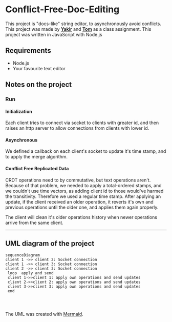 # Conflict-Free-Doc-Editing
This project is "docs-like" string editor, to asynchronously avoid conflicts.
This project was made by [**Yakir**](https://github.com/yakirbit) and [**Tom**](https://github.com/ToMax446) as a class assignment.
This project was written in JavaScript with Node.js

## Requirements
 - Node.js
 - Your favourite text editor


## Notes on the project

### Run
#### Initialization
Each client tries to connect via socket to clients with greater id, and then raises an http server to allow connections from clients with lower id.
#### Asynchronous
We defined a callback on each client's socket to update it's time stamp, and to apply the merge algorithm.
#### Conflict Free Replicated Data
CRDT operations need to by commutative, but text operations aren't.
Because of that problem, we needed to apply a total-ordered stamps, and we couldn't use time vectors, as adding client id to those would've harmed the transitivity. Therefore we used a regular time stamp.
After applying an update, if the client received an older operation, it reverts it's own and previous operations until the older one, and applies them again properly.

The client will clean it's older operations history when newer operations arrive from the same client.

----

## UML diagram of the project

```mermaid
sequenceDiagram
client 1 ->> client 2: Socket connection
client 1 ->> client 3: Socket connection
client 2 ->> client 3: Socket connection
 loop  apply and send  
 client 1->>client 1: apply own operations and send updates
 client 2->>client 2: apply own operations and send updates
 client 3->>client 3: apply own operations and send updates 
 end




```
The UML was created with  [Mermaid](https://mermaidjs.github.io/).




